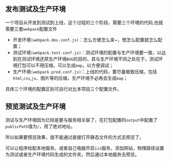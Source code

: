 ## 发布测试及生产环境

一个项目从开发到测试到上线，这个过程的三个阶段，需要三个环境的代码,也就需要三套`webpack`配置文件

* 开发环境`(webpack.dev.conf.js)`：怎么方便怎么来~，想怎么配置就怎么配置；
* 测试环境`(webpack.test.conf.js)`：测试环境的配置与生产环境要一致，以达到在测试环境还原生产环境`BUG`的目的，其与生产环境不同之处在于，测试环境打包可以不用压缩，可以生成`map`，以方便调试；
* 生产环境`(webpack.prod.conf.js)`：上线的代码，要尽量极致压缩，包括`html`,`css`,`js`、图片等的压缩，生产环境不必再去生成`map`；

具体三个环境的配置区别可自行对比本项目三个配置文件。

## 预览测试及生产环境

测试与生产环境因为已经是要与服务相关联了，在打包配置的`output`中配置了`publicPath`值为`/`，用了绝对地址。

所以如果要预览效果，就不能通过直接打开静态文件的方式去预览了。

可以让程序给配本地服务，或者自己电脑开启`iis`服务，添加网站，物理路径设置为测试或者生产环境代码生成的文件夹，然后通过本地服务去预览。
